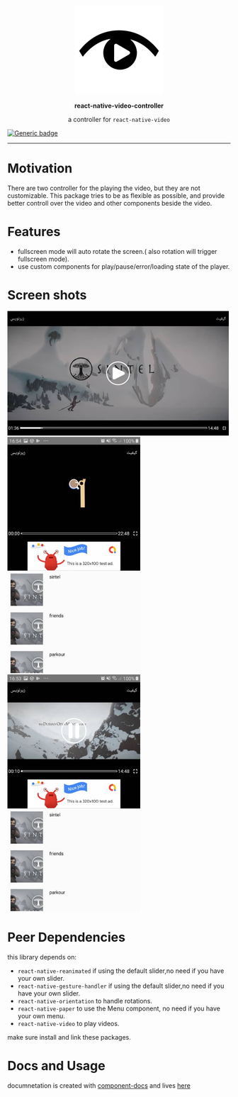 <p align="center">
  <img src="./docs/images/logo.png" />
</p>
<p align="center">
  <strong>react-native-video-controller</strong>
</p>
<p align="center">a controller for <code>react-native-video</code> </p>



[![Generic badge](https://img.shields.io/badge/PRs-welcome-<COLOR>.svg)](https://shields.io/)

---

# Motivation
There are two controller for the playing the video, but they are not customizable. This package tries to be as flexible as possible, and provide better controll over the video and other components beside the video.

# Features
* fullscreen mode will auto rotate the screen.( also rotation will trigger fullscreen mode).
* use custom components for play/pause/error/loading state of the player.
  
# Screen shots

<div><img src="./docs/images/sc.jpeg" width=500/>
<img src="./docs/images/sc2.jpeg" width=300/>
<img src="./docs/images/sc3.jpeg" width=300/></div>

<!-- [![screenshot](docs/images/sc.jpeg)](docs/images/sc.jpeg)
[![screenshot](docs/images/sc2.jpeg)](docs/images/sc2.jpeg)
[![screenshot](docs/images/sc3.jpeg)](docs/images/sc.3jpeg) -->

# Peer Dependencies
this library depends on:

* `react-native-reanimated` if using the default slider,no need if you have your own slider.
* `react-native-gesture-handler` if using the default slider,no need if you have your own slider.
* `react-native-orientation` to handle rotations.
* `react-native-paper` to use the Menu component, no need if you have your own menu.
* `react-native-video` to play videos.
  

make sure install and link these packages.
# Docs and Usage
documnetation is created with [component-docs](https://github.com/callstack/component-docs) and lives [here](http://alikazemkhanloo.github.io/react-native-video-controller/video-player.html)
